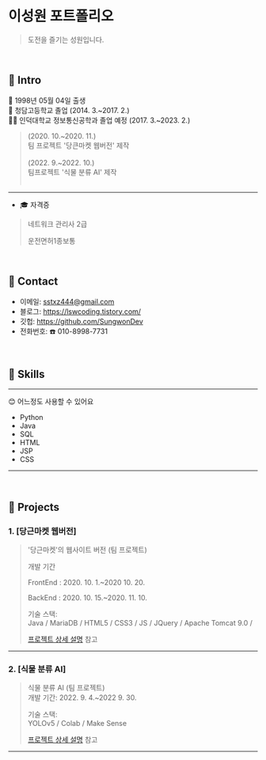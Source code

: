 # 이성원 포트폴리오
>도전을 즐기는 성원입니다.</br>
>
</br>

## :pushpin: Intro
:baby: 1998년 05월 04일 출생</br>
:school: 청담고등학교 졸업
(2014. 3.~2017. 2.)</br>
👨‍🎓 인덕대학교 정보통신공학과 졸업 예정
(2017. 3.~2023. 2.)</br>

>(2020. 10.~2020. 11.) </br>
>팀 프로젝트 '당큰마켓 웹버전' 제작</br></br>
>(2022. 9.~2022. 10.) </br>
>팀프로젝트 '식물 분류 AI' 제작</br></br>
<hr>

- :mortar_board: 자격증
> 네트워크 관리사 2급
> 
> 운전면허1종보통
</br>

## :pushpin: Contact
- 이메일: sstxz444@gmail.com
- 블로그: https://lswcoding.tistory.com/
- 깃헙: https://github.com/SungwonDev
- 전화번호: :phone: 010-8998-7731

</br>

## :pushpin: Skills

<hr>

:blush: 어느정도 사용할 수 있어요
- Python
- Java
- SQL
- HTML
- JSP
- CSS


<hr>

</br>

## :pushpin: Projects

### 1. [당근마켓 웹버전]
>'당근마켓'의 웹사이트 버전 (팀 프로젝트) 
>
>개발 기간 
>
>FrontEnd : 2020. 10. 1.~2020 10. 20. 
>
>BackEnd : 2020. 10. 15.~2020. 11. 10.  
>  
>기술 스택:  
>Java / MariaDB / HTML5 / CSS3 / JS / JQuery / Apache Tomcat 9.0 /   
>  
>[프로젝트 상세 설명](https://github.com/SungwonDev/DaangnMarket-Web-Project) 참고
---

### 2. [식물 분류 AI]
>식물 분류 AI (팀 프로젝트)  
>개발 기간: 2022. 9. 4.~2022 9. 30.  
>  
>기술 스택:  
>YOLOv5 / Colab / Make Sense
>  
>[프로젝트 상세 설명](https://github.com/SungwonDev/Plants_Image_Classification-Project) 참고
---
